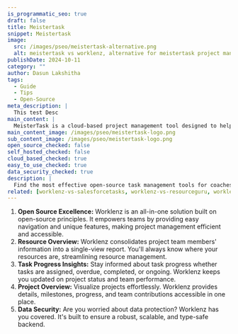 ```yaml
---
is_programmatic_seo: true
draft: false
title: Meistertask
snippet: Meistertask
image:
  src: /images/pseo/meistertask-alternative.png
  alt: meistertask vs worklenz, alternative for meistertask project managemet tool, task management, resource management, productivity
publishDate: 2024-10-11
category: ""
author: Dasun Lakshitha
tags:
  - Guide
  - Tips
  - Open-Source
meta_description: |
  This test Desc
main_content: |
  MeisterTask is a cloud-based project management tool designed to help teams collaborate effectively and efficiently. It offers a simple and intuitive interface with features like Kanban boards, task lists, and time tracking.
main_content_image: /images/pseo/meistertask-logo.png
sub_content_image: /images/pseo/meistertask-logo.png
open_source_checked: false
self_hosted_checked: false
cloud_based_checked: true
easy_to_use_checked: true
data_security_checked: true
description: |
  Find the most effective open-source task management tools for coaches on our platform. Simplify your coaching tasks and boost productivity with these tools.
related: [worklenz-vs-salesforcetasks, worklenz-vs-resourceguru, worklenz-vs-discord, worklenz-vs-airtable]
---
```

1. **Open Source Excellence:** Worklenz is an all-in-one solution built on open-source principles. It empowers teams by providing easy navigation and unique features, making project management efficient and accessible.
2. **Resource Overview:** Worklenz consolidates project team members' information into a single-view report. You'll always know where your resources are, streamlining resource management.
3. **Task Progress Insights:** Stay informed about task progress whether tasks are assigned, overdue, completed, or ongoing. Worklenz keeps you updated on project status and team performance.
4. **Project Overview:** Visualize projects effortlessly. Worklenz provides details, milestones, progress, and team contributions accessible in one place.
5. **Data Security:** Are you worried about data protection? Worklenz has you covered. It's built to ensure a robust, scalable, and type-safe backend.